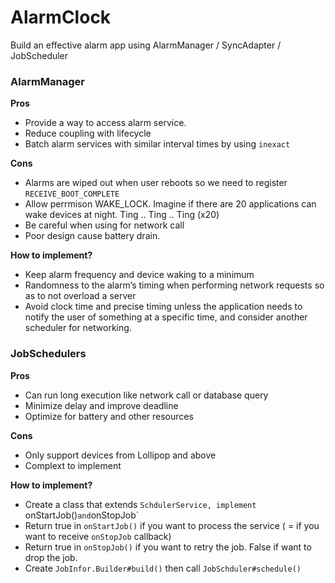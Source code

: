 # AlarmClock
Build an effective alarm app using AlarmManager / SyncAdapter / JobScheduler

### AlarmManager

**Pros**
- Provide a way to access alarm service.
- Reduce coupling with lifecycle
- Batch alarm services with similar interval times by using `inexact`

**Cons**
- Alarms are wiped out when user reboots so we need to register `RECEIVE_BOOT_COMPLETE` 
- Allow perrmison WAKE_LOCK. Imagine if there are 20 applications can wake devices at night. Ting .. Ting .. Ting (x20)
- Be careful when using for network call
- Poor design cause battery drain.

**How to implement?**
- Keep alarm frequency and device waking to a minimum
- Randomness to the alarm’s timing when performing network requests so as to not overload a server
- Avoid clock time and precise timing unless the application needs to notify the user of something at a specific time, and consider another scheduler for networking.

### JobSchedulers

**Pros**
- Can run long execution like network call or database query
- Minimize delay and improve deadline
- Optimize for battery and other resources

**Cons**
- Only support devices from Lollipop and above
- Complext to implement

**How to implement?**
- Create a class that extends `SchdulerService, implement `onStartJob()` and `onStopJob`
- Return true in `onStartJob()` if you want to process the service ( = if you want to receive `onStopJob` callback)
- Return true in `onStopJob()` if you want to retry the job. False if want to drop the job.
- Create `JobInfor.Builder#build()` then call `JobSchduler#schedule()`



